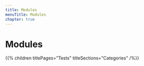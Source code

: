 ```yaml
---
title: Modules
menuTitle: Modules
chapter: true
---
```


# Modules

{{% children titlePages="Tests" titleSections="Categories" /%}}
